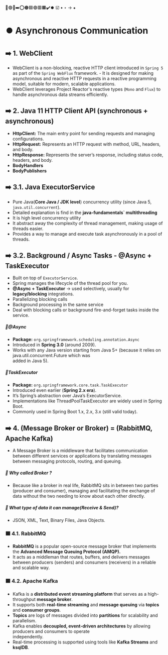 🔵🟢🔴➡️⭕🟠🟦🟣🟥🟧✔️⏺️ ☑️ • ‣ → ⁕

# ⏺️ Asynchronous Communication

## ➡️ 1. WebClient

- WebClient is a non-blocking, reactive HTTP client introduced in `Spring 5` as part of the `Spring WebFlux` framework. - It is designed for making asynchronous and reactive HTTP requests in a reactive programming model, suitable for modern, scalable applications.
- WebClient leverages Project Reactor's reactive types (`Mono` and `Flux`) to handle asynchronous data streams efficiently.

## ➡️ 2. Java 11 HTTP Client API (synchronous + asynchronous)

- **HttpClient:** The main entry point for sending requests and managing configurations.
- **HttpRequest:** Represents an HTTP request with method, URL, headers, and body.
- **HttpResponse:** Represents the server’s response, including status code, headers, and body.
- **BodyHandlers**
- **BodyPublishers**

## ➡️ 3.1. Java ExecutorService

- Pure Java(**Core Java / JDK level**) concurrency utility (since Java 5, `java.util.concurrent`).
- Detailed explanation is find in the **java-fundamentals` multithreading**
- It is high level concurrency utility
- It abstract away the complexity of thread management, making usage of threads easier.
- Provides a way to manage and execute task asynchronously in a pool of threads.

## ➡️ 3.2. Background / Async Tasks - @Async + TaskExecutor

- Built on top of `ExecutorService`.
- Spring manages the lifecycle of the thread pool for you.
- **@Async + TaskExecutor** → used selectively, usually for **legacy/blocking** integrations.
- Parallelizing blocking calls
- Background processing in the same service
- Deal with blocking calls or background fire-and-forget tasks inside the service.

##### 🔵@Async

- **Package:** `org.springframework.scheduling.annotation.Async`
- Introduced in **Spring 3.0** (around 2009).
- Works with any Java version starting from Java 5+ (because it relies on java.util.concurrent.Future which was  
  added in Java 5).

##### 🔵TaskExecutor

- **Package:** `org.springframework.core.task.TaskExecutor`
- Introduced even earlier (**Spring 2.x era**).
- It’s Spring’s abstraction over Java’s ExecutorService.
- Implementations like ThreadPoolTaskExecutor are widely used in Spring Boot.
- Commonly used in Spring Boot 1.x, 2.x, 3.x (still valid today).

## ➡️ 4. (Message Broker or Broker) = (RabbitMQ, Apache Kafka)

- A Message Broker is a middleware that facilitates communication between different services or applications by
  translating messages between messaging protocols, routing, and queuing.

##### 🔵 Why called Broker ?

- Because like a broker in real life, RabbitMQ sits in between two parties (producer and consumer),
  managing and facilitating the exchange of data without the two needing to know about each other directly.

##### 🔵 What type of data it can manage(Receive & Send)?

- JSON, XML, Text, Binary Files, Java Objects.

### 🟦 4.1. RabbitMQ

- **RabbitMQ** is a popular open-source message broker that implements the **Advanced Message Queuing Protocol (AMQP).**
- It acts as a middleman that routes, buffers, and delivers messages between producers (senders) and consumers
  (receivers) in a reliable and scalable way.

### 🟦 4.2. Apache Kafka

- Kafka is a **distributed event streaming platform** that serves as a high-throughput **message broker**.
- It supports both **real-time streaming** and **message queuing** via **topics** and **consumer groups**.
- **Topics** are logs of messages divided into **partitions** for scalability and parallelism.
- Kafka enables **decoupled, event-driven architectures** by allowing producers and consumers to operate  
  independently.
- Real-time processing is supported using tools like **Kafka Streams** and **ksqlDB**.
